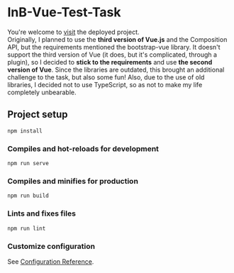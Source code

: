 # InB-Vue-Test-Task

You're welcome to [visit](https://inb-vue-test-task.vercel.app/) the deployed project. <br>
Originally, I planned to use the **third version of Vue.js** and the Composition API, but the requirements mentioned the bootstrap-vue library. It doesn't support the third version of Vue (it does, but it's complicated, through a plugin), so I decided to **stick to the requirements** and use **the second version of Vue**. Since the libraries are outdated, this brought an additional challenge to the task, but also some fun! Also, due to the use of old libraries, I decided not to use TypeScript, so as not to make my life completely unbearable.

## Project setup

```
npm install
```

### Compiles and hot-reloads for development

```
npm run serve
```

### Compiles and minifies for production

```
npm run build
```

### Lints and fixes files

```
npm run lint
```

### Customize configuration

See [Configuration Reference](https://cli.vuejs.org/config/).
